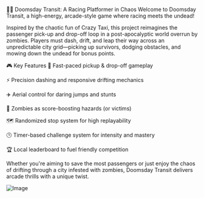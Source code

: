 🧟‍♂️ Doomsday Transit: A Racing Platformer in Chaos
Welcome to Doomsday Transit, a high-energy, arcade-style game where racing meets the undead!

Inspired by the chaotic fun of Crazy Taxi, this project reimagines the passenger pick-up and drop-off loop in a post-apocalyptic world overrun by zombies. Players must dash, drift, and leap their way across an unpredictable city grid—picking up survivors, dodging obstacles, and mowing down the undead for bonus points.

🎮 Key Features
🚌 Fast-paced pickup & drop-off gameplay

⚡ Precision dashing and responsive drifting mechanics

✈️ Aerial control for daring jumps and stunts

🧟 Zombies as score-boosting hazards (or victims)

🗺️ Randomized stop system for high replayability

🕒 Timer-based challenge system for intensity and mastery

🏆 Local leaderboard to fuel friendly competition

Whether you're aiming to save the most passengers or just enjoy the chaos of drifting through a city infested with zombies, Doomsday Transit delivers arcade thrills with a unique twist.

![Image](https://github.com/user-attachments/assets/b40519d4-3384-4f6d-a1ff-29526bb1b335)
